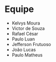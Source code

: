 # Equipe

- Kelvys Moura
- Victor de Souza
- Rafael César
- Paulo Luan
- Jefferson Frutuoso
- João Lucas
- Paulo Matheus 